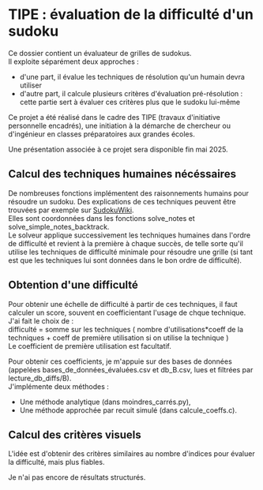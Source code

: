 # TIPE : évaluation de la difficulté d'un sudoku
Ce dossier contient un évaluateur de grilles de sudokus.  
Il exploite séparément deux approches :
- d'une part, il évalue les techniques de résolution qu'un humain devra utiliser
- d'autre part, il calcule plusieurs critères d'évaluation pré-résolution : cette partie sert à évaluer ces critères plus que le sudoku lui-même

Ce projet a été réalisé dans le cadre des TIPE (travaux d'initiative personnelle encadrés), une initiation à la démarche de chercheur ou d'ingénieur en classes préparatoires aux grandes écoles.

Une présentation associée à ce projet sera disponible fin mai 2025.


## Calcul des techniques humaines nécéssaires

De nombreuses fonctions implémentent des raisonnements humains pour résoudre un sudoku. Des explications de ces techniques peuvent être trouvées par exemple sur [SudokuWiki](https://www.sudokuwiki.org/).  
Elles sont coordonnées dans les fonctions solve\_notes et solve\_simple\_notes\_backtrack.  
Le solveur applique successivement les techniques humaines dans l'ordre de difficulté et revient à la première à chaque succès, de telle sorte qu'il utilise les techniques de difficulté minimale pour résoudre une grille (si tant est que les techniques lui sont données dans le bon ordre de difficulté).

## Obtention d'une difficulté

Pour obtenir une échelle de difficulté à partir de ces techniques, il faut calculer un score, souvent en coefficientant l'usage de chque technique.  
J'ai fait le choix de :  
difficulté = somme sur les techniques ( nombre d'utilisations*coeff de la techniques + coeff de première utilisation si on utilise la technique )  
Le coefficient de première utilisation est facultatif.

Pour obtenir ces coefficients, je m'appuie sur des bases de données (appelées bases_de_données_évaluées.csv et db_B.csv, lues et filtrées par lecture\_db\_diffs/B).  
J'implémente deux méthodes : 
- Une méthode analytique (dans moindres_carrés.py),
- Une méthode approchée par recuit simulé (dans calcule_coeffs.c).


## Calcul des critères visuels

L'idée est d'obtenir des critères similaires au nombre d'indices pour évaluer la difficulté, mais plus fiables.

Je n'ai pas encore de résultats structurés.
